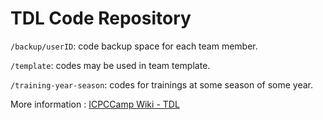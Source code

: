 # TDL Code Repository

`/backup/userID`: code backup space for each team member.

`/template`: codes may be used in team template.

`/training-year-season`: codes for trainings at some season of some year.

More information : [ICPCCamp Wiki - TDL](https://wiki.icpc-camp.org/tdl/Front%20Page)

